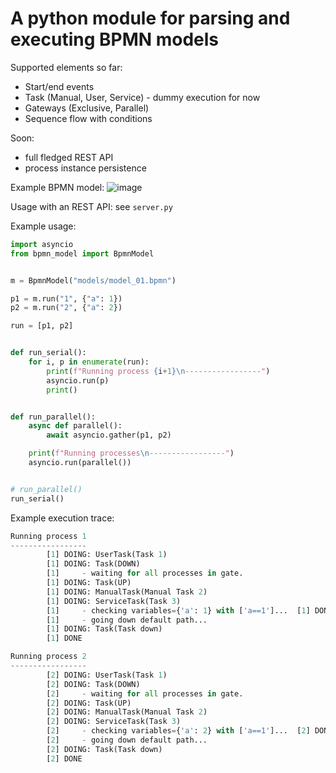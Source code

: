 # A python module for parsing and executing BPMN models

Supported elements so far:

-   Start/end events
-   Task (Manual, User, Service) - dummy execution for now
-   Gateways (Exclusive, Parallel)
-   Sequence flow with conditions

Soon:
-   full fledged REST API
-   process instance persistence

Example BPMN model:
![image](https://user-images.githubusercontent.com/714889/114159824-81c65d80-9926-11eb-8b74-6d5dd9bb82ea.png)

Usage with an REST API: see `server.py` 

Example usage:

```python
import asyncio
from bpmn_model import BpmnModel


m = BpmnModel("models/model_01.bpmn")

p1 = m.run("1", {"a": 1})
p2 = m.run("2", {"a": 2})

run = [p1, p2]


def run_serial():
    for i, p in enumerate(run):
        print(f"Running process {i+1}\n-----------------")
        asyncio.run(p)
        print()


def run_parallel():
    async def parallel():
        await asyncio.gather(p1, p2)

    print(f"Running processes\n-----------------")
    asyncio.run(parallel())


# run_parallel()
run_serial()
```

Example execution trace:

```python
Running process 1
-----------------
        [1] DOING: UserTask(Task 1)
        [1] DOING: Task(DOWN)
        [1]     - waiting for all processes in gate.
        [1] DOING: Task(UP)
        [1] DOING: ManualTask(Manual Task 2)
        [1] DOING: ServiceTask(Task 3)
        [1]     - checking variables={'a': 1} with ['a==1']...  [1] DONE: Result is True
        [1]     - going down default path...
        [1] DOING: Task(Task down)
        [1] DONE

Running process 2
-----------------
        [2] DOING: UserTask(Task 1)
        [2] DOING: Task(DOWN)
        [2]     - waiting for all processes in gate.
        [2] DOING: Task(UP)
        [2] DOING: ManualTask(Manual Task 2)
        [2] DOING: ServiceTask(Task 3)
        [2]     - checking variables={'a': 2} with ['a==1']...  [2] DONE: Result is False
        [2]     - going down default path...
        [2] DOING: Task(Task down)
        [2] DONE
```

